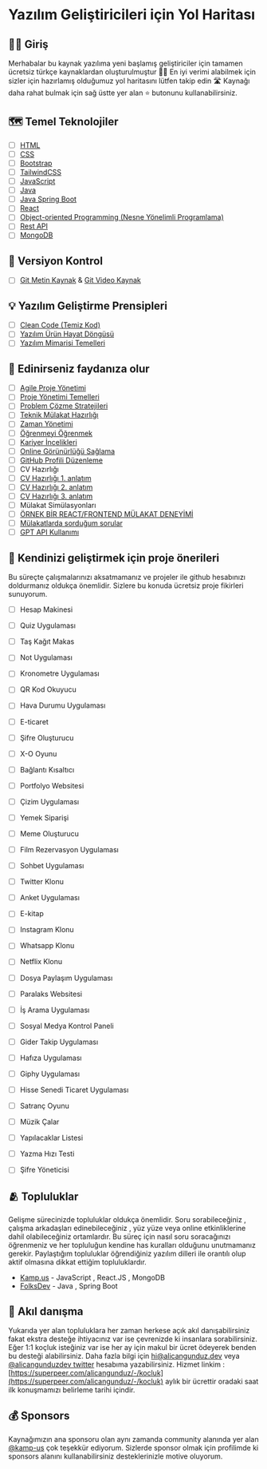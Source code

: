 # Yazılım Geliştiricileri için Yol Haritası

## 👋🏻 Giriş
Merhabalar bu kaynak yazılıma yeni başlamış geliştiriciler için  tamamen ücretsiz türkçe kaynaklardan oluşturulmuştur 🤑❌ En iyi verimi alabilmek için sizler için hazırlamış olduğumuz yol haritasını lütfen takip edin 🛣️ Kaynağı daha rahat bulmak için sağ üstte yer alan ⭐ butonunu kullanabilirsiniz. 

## 🗺️ Temel Teknolojiler

- [ ]  [HTML](https://www.youtube.com/watch?v=Y86zzWRle3g&list=PLURN6mxdcwL_dk2ftGRrvt4R2TqfIUysy)
- [ ]  [CSS](https://www.youtube.com/watch?v=TjcMDa4Bnu4&list=PLURN6mxdcwL_QVUfw37hf-PfVXnVwlRRq)
- [ ]  [Bootstrap](https://www.youtube.com/watch?v=8QP-8NPpSq0&list=PLURN6mxdcwL_sM23fQLdwvzC9Qh0N5RPI)
- [ ]  [TailwindCSS](https://www.youtube.com/watch?v=vCgQcyCPH0Y&list=PL-Hkw4CrSVq-Oc898YeSkcHTAAS2K2S3f)
- [ ]  [JavaScript](https://www.youtube.com/watch?v=mcwBvvThO40&list=PLURN6mxdcwL86Q8tCF1Ef6G6rN2jAg5Ht)
- [ ]  [Java](https://www.kodlama.io/p/yazilim-gelistirici-yetistirme-kampi21)
- [ ]  [Java Spring Boot](https://www.kodlama.io/p/yazilim-gelistirici-yetistirme-kampi21)
- [ ]  [React](https://www.youtube.com/watch?v=15ZmJBoD9_Y&list=PLXuv2PShkuHzbwIbcT29XZJBLyx3nWDzb)
- [ ]  [Object-oriented Programming (Nesne Yönelimli Programlama)](https://www.youtube.com/watch?v=2DbWGM5X-zk&list=PLziOoGfzD1POR4-P2NsKgfcJCJu7agdkK)
- [ ]  [Rest API](https://www.youtube.com/watch?v=2s2dp3bxWhI&list=PLr48dQTh3FFzwDwCvkVt8Mjxhfjnw0Scf)
- [ ]  [MongoDB](https://www.youtube.com/watch?v=K22uRaW03kM&list=PL0BR3UnhlDq6vS6u1eOjCRCBRS7AbufVs)

## 📜 Versiyon Kontrol

- [ ]  [Git Metin Kaynak](https://aliozgur.gitbooks.io/git101/content/) & [Git Video Kaynak](https://www.youtube.com/watch?v=mgMISrVoAXw&list=PLeGbjrys0OZKPvB7z2JNT8Nxp4VfnFiN6)

## 💡 Yazılım Geliştirme Prensipleri

- [ ]  [Clean Code (Temiz Kod)](https://www.youtube.com/watch?v=0iF0RWSCcxM&list=PLxw2ybf4zPJ5TncW4_IWqFSGGybTaXs5I)
- [ ]  [Yazılım Ürün Hayat Döngüsü](https://www.youtube.com/watch?v=u2rU8Wss4bw)
- [ ]  [Yazılım Mimarisi Temelleri](https://www.youtube.com/watch?v=ynUExBf1nJ0)

## 🚀 Edinirseniz faydanıza olur

- [ ]  [Agile Proje Yönetimi](https://www.youtube.com/watch?v=P8QJmwuezz4)
- [ ]  [Proje Yönetimi Temelleri](https://www.youtube.com/watch?v=3Z8L6fScY2o)
- [ ]  [Problem Çözme Stratejileri](https://www.youtube.com/watch?v=J98_nddHAa4)
- [ ]  [Teknik Mülakat Hazırlığı](https://www.youtube.com/watch?v=EupkykeoSbE)
- [ ]  [Zaman Yönetimi](https://www.youtube.com/watch?v=SjTFgVvpvB4)
- [ ]  [Öğrenmeyi Öğrenmek](https://www.youtube.com/watch?v=EMlNstwTHfU)
- [ ]  [Kariyer İncelikleri](https://www.youtube.com/watch?v=YoQ8WTFbpEg)
- [ ]  [Online Görünürlüğü Sağlama](https://www.youtube.com/watch?v=WKruTAIWVJA)
- [ ]  [GitHub Profili Düzenleme](https://www.youtube.com/watch?v=Xy1mu8NTjeQ)
- [ ]  CV Hazırlığı 
  - [ ]  [CV Hazırlığı 1. anlatım](https://www.youtube.com/watch?v=xLLunpzV-o0)
  - [ ]  [CV Hazırlığı 2. anlatım](https://www.youtube.com/watch?v=YvNwefXT2H4)
  - [ ]  [CV Hazırlığı 3. anlatım](https://www.youtube.com/watch?v=ci4Ct0dmP20)
- [ ]  Mülakat Simülasyonları
  - [ ] [ÖRNEK BİR REACT/FRONTEND MÜLAKAT DENEYİMİ ](https://www.youtube.com/watch?v=yNWCFSQxN4E)
  - [ ] [Mülakatlarda sorduğum sorular ](https://www.youtube.com/watch?v=sPVNEImen-s)
- [ ]  [GPT API Kullanımı](https://www.youtube.com/watch?v=qxv6QdYiBtU)

## 🦾 Kendinizi geliştirmek için proje önerileri

Bu süreçte çalışmalarınızı aksatmamanız ve projeler ile github hesabınızı doldurmanız oldukça önemlidir. Sizlere bu konuda ücretsiz proje fikirleri sunuyorum.

- [ ]  Hesap Makinesi
- [ ]  Quiz Uygulaması
- [ ]  Taş Kağıt Makas
- [ ]  Not Uygulaması
- [ ]  Kronometre Uygulaması
- [ ]  QR Kod Okuyucu
- [ ]  Hava Durumu Uygulaması
- [ ]  E-ticaret
- [ ]  Şifre Oluşturucu
- [ ]  X-O Oyunu
- [ ]  Bağlantı Kısaltıcı
- [ ]  Portfolyo Websitesi
- [ ]  Çizim Uygulaması
- [ ]  Yemek Siparişi
- [ ]  Meme Oluşturucu
- [ ]  Film Rezervasyon Uygulaması
- [ ]  Sohbet Uygulaması
- [ ]  Twitter Klonu
- [ ]  Anket Uygulaması
- [ ]  E-kitap
- [ ]  Instagram Klonu
- [ ]  Whatsapp Klonu
- [ ]  Netflix Klonu
- [ ]  Dosya Paylaşım Uygulaması
- [ ]  Paralaks Websitesi
- [ ]  İş Arama Uygulaması
- [ ]  Sosyal Medya Kontrol Paneli
- [ ]  Gider Takip Uygulaması
- [ ]  Hafıza Uygulaması
- [ ]  Giphy Uygulaması
- [ ]  Hisse Senedi Ticaret Uygulaması
- [ ]  Satranç Oyunu
- [ ]  Müzik Çalar
- [ ]  Yapılacaklar Listesi
- [ ]  Yazma Hızı Testi
- [ ]  Şifre Yöneticisi


## 🫂 Topluluklar

Gelişme sürecinizde topluluklar oldukça önemlidir. Soru sorabileceğiniz , çalışma arkadaşları edinebileceğiniz , yüz yüze veya online etkinliklerine dahil olabileceğiniz ortamlardır. Bu süreç için nasıl soru soracağınızı öğrenmeniz ve her topluluğun kendine has kuralları olduğunu unutmamanız gerekir. Paylaştığım topluluklar öğrendiğiniz yazılım dilleri ile orantılı olup aktif olmasına dikkat ettiğim topluluklardır.

-  [Kamp.us](https://discord.gg/kampus) - JavaScript , React.JS , MongoDB
-  [FolksDev](https://linktr.ee/folksdev) - Java , Spring Boot 


## 🧠 Akıl danışma

Yukarıda yer alan topluluklara her zaman herkese açık akıl danışabilirsiniz fakat ekstra desteğe ihtiyacınız var ise çevrenizde ki insanlara sorabilirsiniz. Eğer 1:1 koçluk isteğiniz var ise her ay için makul bir ücret ödeyerek benden bu desteği alabilirsiniz. Daha fazla bilgi için hi@alicangunduz.dev veya [@alicangunduzdev twitter](https://twitter.com/AliCanGunduzDev) hesabıma yazabilirsiniz. Hizmet linkim : [https://superpeer.com/alicangunduz/-/kocluk](https://superpeer.com/alicangunduz/-/kocluk) aylık bir ücrettir oradaki saat ilk konuşmamızı belirleme tarihi içindir. 

## 💰 Sponsors

Kaynağımızın ana sponsoru olan aynı zamanda community alanında yer alan [@kamp-us](https://github.com/kamp-us) çok teşekkür ediyorum. Sizlerde sponsor olmak için profilimde ki sponsors alanını kullanabilirsiniz desteklerinizle motive oluyorum. 

